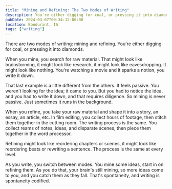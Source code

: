 ```yaml
---
title: "Mining and Refining: The Two Modes of Writing"
description: You're either digging for coal, or pressing it into diamonds.
pubDate: 2024-03-07T09:34:12-06:00
location: Bondurant, IA
tags: ["writing"]
---
```


There are two modes of writing: mining and refining. You're either digging for coal, or pressing it into diamonds.

When you mine, you search for raw material. That might look like brainstorming, it might look like research, it might look like eavesdropping. It might look like nothing. You're watching a movie and it sparks a notion, you write it down.

That last example is a little different from the others. It feels passive. You weren't looking for the idea; it came to you. But you had to notice the idea, and you had to write it down, and that requires diligence. So mining is never passive. Just sometimes it runs in the background.

When you refine, you take your raw material and shape it into a story, an essay, an article, etc. In film editing, you collect hours of footage, then stitch them together in the cutting room. The writing process is the same. You collect reams of notes, ideas, and disparate scenes, then piece them together in the word processor.

Refining might look like reordering chapters or scenes, it might look like reordering beats or rewriting a sentence. The process is the same at every level.

As you write, you switch between modes. You mine some ideas, start in on refining them. As you do that, your brain's still mining, so more ideas come to you, and you catch them as they fall. That's spontaneity, and writing is spontaneity codified.
